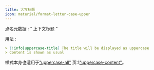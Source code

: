 ```yaml
---
title: 大写标题
icon: material/format-letter-case-upper
---
```


点名元数据 : “ 上下文标题 ”

用法 :

```md
> [!info|uppercase-title] The title will be displayed as uppercase
> Content is shown as usual
```

样式本身也适用于["uppercase-all"](../combined-styling/page-14.md)
页:1["uppercase-content"](../content-styling/page-4.md)。

